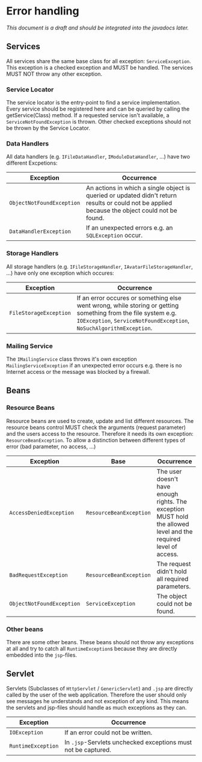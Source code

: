 # Error handling

*This document is a draft and should be integrated into the javadocs later.*

## Services
All services share the same base class for all exception: `ServiceException`.
This exception is a checked exception and MUST be handled.
The services MUST NOT throw any other exception.

### Service Locator
The service locator is the entry-point to find a service implementation. Every service should be registered here and can be queried by calling the getService(Class) method.
If a requested service isn't available, a `ServiceNotFoundException` is thrown.
Other checked exceptions should not be thrown by the Service Locator.

### Data Handlers
All data handlers (e.g. `IFileDataHandler`, `IModuleDataHandler`, ...)  have two different Excpetions:

| Exception                 | Occurrence                         |
| ------------------------- | ---------------------------------- |
| `ObjectNotFoundException` | An actions in which a single object is queried or updated didn't return results or could not be applied because the object could not be found. |
| `DataHandlerException`    | If an unexpected errors e.g. an `SQLException` occur. |

### Storage Handlers
All storage handlers (e.g. `IFileStorageHandler`, `IAvatarFileStorageHandler`, ...) have only one exception which occures:

| Exception                 | Occurrence                         |
| ------------------------- | ---------------------------------- |
| `FileStorageException` | If an error occures or something else went wrong, while storing or getting something from the file system e.g. `IOException`, `ServiceNotFoundException`, `NoSuchAlgorithmException`. |

### Mailing Service
The `IMailingService` class throws it's own exception `MailingServiceException` if an unexpected error occurs
e.g. there is no Internet access or the message was blocked by a firewall.

## Beans

### Resource Beans
Resource beans are used to create, update and list different resources.
The resource beans control MUST check the arguments (request parameter) and the users access to the resource.
Therefore it needs its own exception: `ResourceBeanException`.
To allow a distinction between different types of error (bad parameter, no access, ...)

| Exception                 | Base                    | Occurrence                         |
| ------------------------- | ----------------------- | ---------------------------------- |
| `AccessDeniedException`   | `ResourceBeanException` | The user doesn't have enough rights. The exception MUST hold the allowed level and the required level of access. |
| `BadRequestException`     | `ResourceBeanException` | The request didn't hold all required parameters. |
| `ObjectNotFoundException` | `ServiceException`        | The object could not be found. |

### Other beans

There are some other beans. These beans should not throw any exceptions at all and try to catch all `RuntimeException`s because they are directly embedded into the `jsp`-files.


## Servlet
Servlets (Subclasses of `HttpServlet` / `GenericServlet`) and `.jsp` are directly called by the user of the web application.
Therefore the user should only see messages he understands and not exception of any kind. This means the servlets and jsp-files
should handle as much exceptions as they can.

| Exception          | Occurrence                        |
| ------------------ | --------------------------------- |
| `IOException`      | If an error could not be written. |
| `RuntimeException` | In `.jsp`-Servlets unchecked exceptions must not be captured. |
